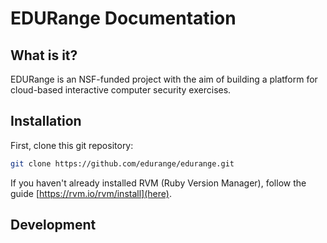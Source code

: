 # EDURange Documentation
## What is it?

EDURange is an NSF-funded project with the aim of building a platform for cloud-based interactive computer security exercises. 


## Installation
First, clone this git repository:
```bash
git clone https://github.com/edurange/edurange.git
```

If you haven't already installed RVM (Ruby Version Manager), follow the guide [https://rvm.io/rvm/install](here).

## Development



